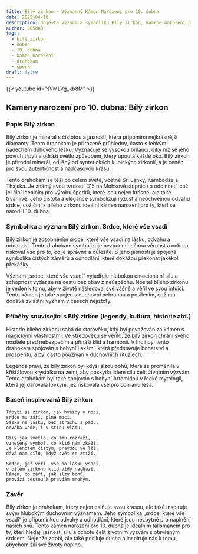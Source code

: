 ```yaml
---
title: Bílý zirkon – Významný Kámen Narození pro 10. dubna
date: 2025-04-10
description: Objevte význam a symboliku Bílý zirkon, kamene narození pro 10. dubna, který symbolizuje Srdce, které vše vsadí. Přečtěte si legendy a inspirující příběhy.
author: 365dnů
tags:
  - bílý zirkon
  - duben
  - 10. dubna
  - kámen narození
  - drahokam
  - šperk
draft: false
---
```


{{< youtube id="sVMLVg_kb8M" >}}

## Kameny narození pro 10. dubna: Bílý zirkon

### Popis Bílý zirkon

Bílý zirkon je minerál s čistotou a jasností, která připomíná nejkrásnější diamanty. Tento drahokam je přirozeně průhledný, často s lehkým nádechem duhového lesku. Vyznačuje se vysokou brilancí, díky níž se jeho povrch třpytí a odráží světlo způsobem, který upoutá každé oko. Bílý zirkon je přírodní minerál, odlišný od syntetických kubických zirkonií, a je ceněn pro svou autentičnost a nadčasovou krásu.

Tento drahokam se těží po celém světě, včetně Srí Lanky, Kambodže a Thajska. Je známý svou tvrdostí (7,5 na Mohsově stupnici) a odolností, což jej činí ideálním pro výrobu šperků, které jsou nejen krásné, ale také trvanlivé. Jeho čistota a elegance symbolizují ryzost a neochvějnou odvahu srdce, což činí z bílého zirkonu ideální kámen narození pro ty, kteří se narodili 10. dubna.

### Symbolika a význam Bílý zirkon: Srdce, které vše vsadí

Bílý zirkon je zosobněním srdce, které vše vsadí na lásku, odvahu a oddanost. Tento drahokam symbolizuje bezpodmínečnou věrnost a ochotu riskovat vše pro to, co je správné a důležité. S jeho jasností je spojená symbolika čistých záměrů a odhodlání, které dokážou překonat jakékoli překážky.

Význam „srdce, které vše vsadí“ vyjadřuje hlubokou emocionální sílu a schopnost vydat se na cestu bez obav z neúspěchu. Nositel bílého zirkonu je veden k tomu, aby v životě následoval své vášně a věřil ve svou intuici. Tento kámen je také spojen s duchovní ochranou a posílením, což mu dodává zvláštní význam v časech nejistoty.

### Příběhy související s Bílý zirkon (legendy, kultura, historie atd.)

Historie bílého zirkonu sahá do starověku, kdy byl považován za kámen s magickými vlastnostmi. Ve středověku se věřilo, že bílý zirkon chrání svého nositele před nebezpečím a přináší klid a harmonii. V Indii byl tento drahokam spojován s bohyní Lakšmí, která představuje bohatství a prosperitu, a byl často používán v duchovních rituálech.

Legenda praví, že bílý zirkon byl kdysi slzou bohů, která se proměnila v křišťálovou krystalku na zemi, aby poskytla lidem sílu čelit životním výzvám. Tento drahokam byl také spojován s bohyní Artemidou v řecké mytologii, která jej darovala lovkyni, jež riskovala vše pro ochranu lesa.

### Báseň inspirovaná Bílý zirkon

```
Třpytí se zirkon, jak hvězdy v noci,  
srdce mu září, plné moci.  
Sázka na lásku, bez strachu z pádu,  
odvaha vede, i v stínu vládu.

Bílý jak světlo, co tmu rozráží,  
vznešený symbol, co klid nám zkáží.  
Je klenotem čistým, pravdou ve lži,  
dává nám sílu, když svět se ztíží.

Srdce, jež věří, vše na lásku vsadí,  
v bílém zirkonu klid vždy nachází.  
Kámen, co září, jak slzy bohů,  
provází cestou k pravdám mnohým.
```

### Závěr

Bílý zirkon je drahokam, který nejen oslňuje svou krásou, ale také inspiruje svým hlubokým duchovním významem. Jeho symbolika „srdce, které vše vsadí“ je připomínkou odvahy a odhodlání, které jsou nezbytné pro naplnění našich snů. Tento kámen narození pro 10. dubna je ideálním talismanem pro ty, kteří hledají jasnost, sílu a ochotu čelit životním výzvám s otevřeným srdcem. Nejenže zdobí, ale také posiluje ducha a inspiruje nás k tomu, abychom žili své životy naplno.